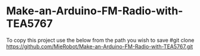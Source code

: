 ﻿# Make-an-Arduino-FM-Radio-with-TEA5767
To copy this project use the below from the path you wish to save
#git clone https://github.com/MieRobot/Make-an-Arduino-FM-Radio-with-TEA5767.git
